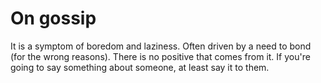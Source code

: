 # On gossip

It is a symptom of boredom and laziness. Often driven by a need to bond (for the wrong reasons). There is no positive that comes from it. If you're going to say something about someone, at least say it to them.
